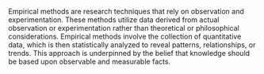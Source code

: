 
Empirical methods are research techniques that rely on observation and experimentation. These methods utilize data derived from actual observation or experimentation rather than theoretical or philosophical considerations. Empirical methods involve the collection of quantitative data, which is then statistically analyzed to reveal patterns, relationships, or trends. This approach is underpinned by the belief that knowledge should be based upon observable and measurable facts.

